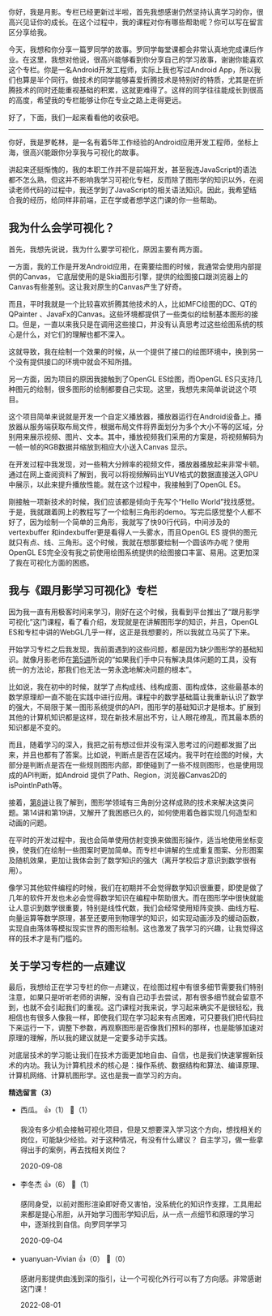你好，我是月影。专栏已经更新过半啦，首先我想感谢仍然坚持认真学习的你，很高兴见证你的成长。在这个过程中，我的课程对你有哪些帮助呢？你可以写在留言区分享给我。

今天，我想和你分享一篇罗同学的故事。罗同学每堂课都会非常认真地完成课后作业。在这里，我想对他说，很高兴能够看到你分享自己的学习故事，谢谢你能喜欢这个专栏。你是一名Android开发工程师，实际上我也写过Android App，所以我们也算是半个同行。做技术的同学能够喜爱折腾技术是特别好的特质，尤其是在折腾技术的同时还能重视基础的积累，这就更难得了。这样的同学往往能成长到很高的高度，希望我的专栏能够让你在专业之路上走得更远。

好了，下面，我们一起来看看他的收获吧。

* * *

你好，我是罗乾林，是一名有着5年工作经验的Android应用开发工程师，坐标上海，很高兴能跟你分享我与可视化的故事。

讲起来还挺惭愧的，我的本职工作并不是前端开发，甚至我连JavaScript的语法都不怎么熟，但这并不影响我学习可视化专栏，反而除了图形学的知识以外，在阅读老师代码的过程中，我还学到了JavaScript的相关语法知识。因此，我希望结合我的经历，给同样非前端，正在学或者想学这门课的你一些帮助。

## 我为什么会学可视化？

首先，我想先说说，我为什么要学可视化，原因主要有两方面。

一方面，我的工作是开发Android应用，在需要绘图的时候，我通常会使用内部提供的Canvas， 它底层使用的是Skia图形引擎，提供的绘图接口跟浏览器上的Canvas有些差别。这让我对原生的Canvas产生了好奇。

而且，平时我就是一个比较喜欢折腾其他技术的人，比如MFC绘图的DC、QT的QPainter 、JavaFx的Canvas。这些环境都提供了一些类似的绘制基本图形的接口。但是，一直以来我只是在调用这些接口，并没有认真思考过这些绘图系统的核心是什么，对它们的理解也都不深入。

这就导致，我在绘制一个效果的时候，从一个提供了接口的绘图环境中，换到另一个没有提供接口的环境中就会不知所措。

另一方面，因为项目的原因我接触到了OpenGL ES绘图，而OpenGL ES只支持几种图元的绘制，很多图形的绘制都要自己实现。这里，我想先来简单说说这个项目。

这个项目简单来说就是开发一个自定义播放器，播放器运行在Android设备上。播放器从服务端获取布局文件，根据布局文件将界面划分为多个大小不等的区域，分别用来展示视频、图片、文本。其中，播放视频我们采用的方案是，将视频解码为一帧一帧的RGB数据并缩放到相应大小送入Canvas 显示。

在开发过程中我发现，对一些稍大分辨率的视频文件，播放器播放起来非常卡顿。通过在网上查阅资料了解到，我可以将视频解码出YUV格式的数据直接送入GPU中展示，以此来提升播放性能。就在这个过程中，我接触到了OpenGL ES。

刚接触一项新技术的时候，我们应该都是倾向于先写个“Hello World”找找感觉。于是，我就跟着网上的教程写了一个绘制三角形的demo。写完后感觉整个人都不好了，因为绘制一个简单的三角形，我就写了快90行代码，中间涉及的vertexbuffer 和indexbuffer更是看得人一头雾水，而且OpenGL ES 提供的图元就只有点、线、三角形。这个时候，我就在想那要绘制一个圆该咋办呢？使用OpenGL ES完全没有我之前使用绘图系统提供的绘图接口丰富、易用。这更加深了我在可视化方面的困惑。

## 我与《跟月影学习可视化》专栏

因为我一直有用极客时间来学习，刚好在这个时候，我看到平台推出了“跟月影学可视化”这门课程，看了看介绍，发现就是在讲解图形学的知识，并且，OpenGL ES和专栏中讲的WebGL几乎一样，这正是我想要的，所以我就立马买了下来。

开始学习专栏之后我发现，我前面遇到的这些问题，都是因为缺少图形学的基础知识。就像月影老师在[第5讲](https://time.geekbang.org/column/article/255584)所说的“如果我们手中只有解决具体问题的工具，没有统一的方法论，那我们也无法一劳永逸地解决问题的根本”。

比如说，我在初中的时候，就学了点构成线、线构成面、面构成体，这些最基本的数学原理却一直不能在实践中进行应用。课程中的数学基础篇让我重新认识了数学的强大，不局限于某一图形系统提供的API，图形学的基础知识才是根本。扩展到其他的计算机知识都是这样，现在新技术层出不穷，让人眼花缭乱，而其最本质的知识都是不变的。

而且，随着学习的深入，我把之前有想过但并没有深入思考过的问题都发掘了出来，并且也都有了答案。比如说，判断点是否在区域内。我平时在绘图的时候，大部分是判断点是否在一些规则图形内部，即使碰到了一些不规则图形，也是使用现成的API判断，如Android 提供了Path、Region，浏览器Canvas2D的isPointInPath等。

接着，[第8讲](https://time.geekbang.org/column/article/258101)让我了解到，图形学领域有三角剖分这样成熟的技术来解决这类问题。第14讲和第19讲，又解开了我困惑已久的，如何使用着色器实现几何造型和动画的问题。

在平时的开发过程中，我也会简单使用仿射变换来做图形操作，适当地使用坐标变换，使我们在绘制一些图案时更加简单。而专栏中讲解的生成重复图案、分形图案及随机效果，更加让我体会到了数学知识的强大（离开学校后才意识到数学很有用）。

像学习其他软件编程的时候，我们在初期并不会觉得数学知识很重要，即使是做了几年的软件开发也未必会觉得数学知识在编程中帮助很大。而在图形学中很快就能让人意识到数学很重要，特别是线性代数，我们会经常使用矩阵变换、曲线方程、向量运算等数学原理，甚至还要用到物理学的知识，如实现动画涉及的缓动函数，实现自由落体等模拟现实世界的图形绘制。这也激发了我学习的兴趣，让我觉得这样的技术才是有门槛的。

## 关于学习专栏的一点建议

最后，我想给正在学习专栏的你一点建议，在绘图过程中有很多细节需要我们特别注意，如果只是听听老师的讲解，没有自己动手去尝试，那有很多细节就会留意不到，也就不会引起我们的重视。这门课程对我来说，学习起来确实不是很轻松，我相信也有很多人像我一样，即使我们现在学习起来有点困难，可只要我们把代码拉下来运行一下，调整下参数，再观察图形是否像我们预料的那样，也是能够加速对原理的理解，所以我的建议就是一定要多动手实践。

对底层技术的学习能让我们在技术方面更加地自由、自信，也是我们快速掌握新技术的内功。我认为计算机技术的核心是：操作系统、数据结构和算法、编译原理、计算机网络、计算机图形学。这也是我一直学习的方向。
<div><strong>精选留言（3）</strong></div><ul>
<li><span>西瓜。</span> 👍（1） 💬（1）<p>我没有多少机会接触可视化项目，但是又想要深入学习这个方向，想找相关的岗位，可能缺少经验。对于这种情况，有没有什么建议？ 自主学习，做一些拿得出手的案例，再去找相关岗位？</p>2020-09-08</li><br/><li><span>李冬杰</span> 👍（6） 💬（1）<p>感同身受，以前对图形渲染即好奇又害怕，没系统化的知识作支撑，工具用起来都是提心吊胆，从开始学习图形学知识后，从一点一点细节和原理的学习中，逐渐找到自信。向罗同学学习</p>2020-09-04</li><br/><li><span>yuanyuan-Vivian</span> 👍（0） 💬（0）<p>感谢月影提供由浅到深的指引，让一个可视化外行可以有了方向感。非常感谢这门课！</p>2022-08-01</li><br/>
</ul>
